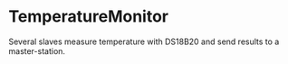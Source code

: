 # TemperatureMonitor
Several slaves measure temperature with DS18B20 and send results to a master-station. 
